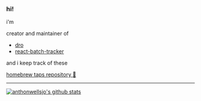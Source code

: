 ### hi!

i'm

creator and maintainer of
- [dro](https://crates.io/crates/dro)
- [react-batch-tracker](https://www.npmjs.com/package/react-batch-tracker)

and i keep track of these

[homebrew taps repository 🚰](https://github.com/anthonwellsjo/homebrew-tap/tree/main/Formula)



----------------------------------------------------------------------------------------

[![anthonwellsjo's github stats](https://github-readme-stats.vercel.app/api?username=anthonwellsjo&show_icons=true&title_color=fff&icon_color=79ff97&text_color=9f9f9f&bg_color=151515&include_all_commits=true&count_private=true)](https://github.com/anthonwellsjo)
